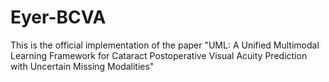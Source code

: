 # Eyer-BCVA
This is the official implementation of the paper "UML: A Unified Multimodal Learning Framework for Cataract Postoperative Visual Acuity Prediction with Uncertain Missing Modalities"
